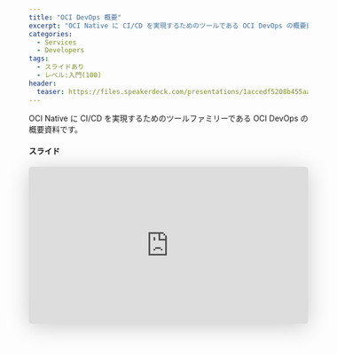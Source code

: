 ```yaml
---
title: "OCI DevOps 概要"
excerpt: "OCI Native に CI/CD を実現するためのツールである OCI DevOps の概要資料です。"
categories:
  - Services
  - Developers
tags:
  - スライドあり
  - レベル:入門(100)
header:
  teaser: https://files.speakerdeck.com/presentations/1accedf5208b455aab625521a5e9376b/slide_0.jpg?21587270
---
```


OCI Native に CI/CD を実現するためのツールファミリーである OCI DevOps の概要資料です。

#### スライド

<div style="max-width:768px">

<!-- Speakerdeckから Embeded リンクを取得して貼り付け (ここから) -->
<iframe class="speakerdeck-iframe" frameborder="0" src="https://speakerdeck.com/player/1accedf5208b455aab625521a5e9376b" title="OCI DevOps 概要 / OCI DevOps overview" allowfullscreen="true" mozallowfullscreen="true" webkitallowfullscreen="true" style="border: 0px; background: padding-box padding-box rgba(0, 0, 0, 0.1); margin: 0px; padding: 0px; border-radius: 6px; box-shadow: rgba(0, 0, 0, 0.2) 0px 5px 40px; width: 100%; height: auto; aspect-ratio: 560 / 315;" data-ratio="1.7777777777777777"></iframe>
<!-- Speakerdeckから Embeded リンクを取得して貼り付け (ここまで) -->

</div>
